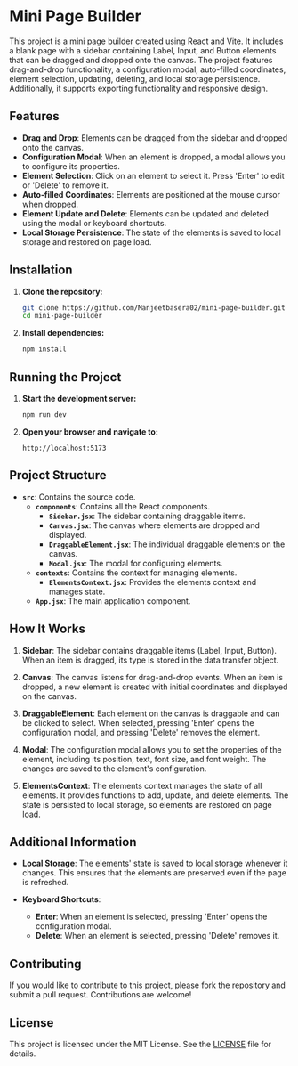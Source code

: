 # Mini Page Builder

This project is a mini page builder created using React and Vite. It includes a blank page with a sidebar containing Label, Input, and Button elements that can be dragged and dropped onto the canvas. The project features drag-and-drop functionality, a configuration modal, auto-filled coordinates, element selection, updating, deleting, and local storage persistence. Additionally, it supports exporting functionality and responsive design.

## Features

- **Drag and Drop**: Elements can be dragged from the sidebar and dropped onto the canvas.
- **Configuration Modal**: When an element is dropped, a modal allows you to configure its properties.
- **Element Selection**: Click on an element to select it. Press 'Enter' to edit or 'Delete' to remove it.
- **Auto-filled Coordinates**: Elements are positioned at the mouse cursor when dropped.
- **Element Update and Delete**: Elements can be updated and deleted using the modal or keyboard shortcuts.
- **Local Storage Persistence**: The state of the elements is saved to local storage and restored on page load.

## Installation

1. **Clone the repository:**
    ```sh
    git clone https://github.com/Manjeetbasera02/mini-page-builder.git
    cd mini-page-builder
    ```

2. **Install dependencies:**
    ```sh
    npm install
    ```

## Running the Project

1. **Start the development server:**
    ```sh
    npm run dev
    ```

2. **Open your browser and navigate to:**
    ```
    http://localhost:5173
    ```

## Project Structure

- **`src`**: Contains the source code.
  - **`components`**: Contains all the React components.
    - **`Sidebar.jsx`**: The sidebar containing draggable items.
    - **`Canvas.jsx`**: The canvas where elements are dropped and displayed.
    - **`DraggableElement.jsx`**: The individual draggable elements on the canvas.
    - **`Modal.jsx`**: The modal for configuring elements.
  - **`contexts`**: Contains the context for managing elements.
    - **`ElementsContext.jsx`**: Provides the elements context and manages state.
  - **`App.jsx`**: The main application component.

## How It Works

1. **Sidebar**: The sidebar contains draggable items (Label, Input, Button). When an item is dragged, its type is stored in the data transfer object.

2. **Canvas**: The canvas listens for drag-and-drop events. When an item is dropped, a new element is created with initial coordinates and displayed on the canvas.

3. **DraggableElement**: Each element on the canvas is draggable and can be clicked to select. When selected, pressing 'Enter' opens the configuration modal, and pressing 'Delete' removes the element.

4. **Modal**: The configuration modal allows you to set the properties of the element, including its position, text, font size, and font weight. The changes are saved to the element's configuration.

5. **ElementsContext**: The elements context manages the state of all elements. It provides functions to add, update, and delete elements. The state is persisted to local storage, so elements are restored on page load.

## Additional Information

- **Local Storage**: The elements' state is saved to local storage whenever it changes. This ensures that the elements are preserved even if the page is refreshed.

- **Keyboard Shortcuts**: 
  - **Enter**: When an element is selected, pressing 'Enter' opens the configuration modal.
  - **Delete**: When an element is selected, pressing 'Delete' removes it.

## Contributing

If you would like to contribute to this project, please fork the repository and submit a pull request. Contributions are welcome!

## License

This project is licensed under the MIT License. See the [LICENSE](LICENSE) file for details.

